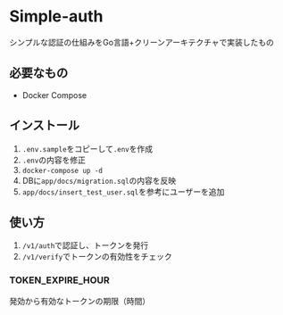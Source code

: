 # Simple-auth

シンプルな認証の仕組みをGo言語+クリーンアーキテクチャで実装したもの

## 必要なもの

- Docker Compose

## インストール

1. `.env.sample`をコピーして`.env`を作成
2. `.env`の内容を修正
3. `docker-compose up -d`
4. DBに`app/docs/migration.sql`の内容を反映
5. `app/docs/insert_test_user.sql`を参考にユーザーを追加

## 使い方

1. `/v1/auth`で認証し、トークンを発行
2. `/v1/verify`でトークンの有効性をチェック

### TOKEN_EXPIRE_HOUR
発効から有効なトークンの期限（時間）
